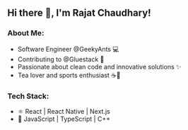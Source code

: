 ## Hi there 👋, I'm Rajat Chaudhary!

### About Me:

- Software Engineer @GeekyAnts 💻
- Contributing to @Gluestack 🔧
- Passionate about clean code and innovative solutions ✨
- Tea lover and sports enthusiast ☕️🏅

### Tech Stack:

- ⚛️ React | React Native | Next.js
- 🚀 JavaScript | TypeScript | C++


<!--
**rajat693/rajat693** is a ✨ _special_ ✨ repository because its `README.md` (this file) appears on your GitHub profile.

Here are some ideas to get you started:

- 🔭 I’m currently working on ...
- 🌱 I’m currently learning ...
- 👯 I’m looking to collaborate on ...
- 🤔 I’m looking for help with ...
- 💬 Ask me about ...
- 📫 How to reach me: ...
- 😄 Pronouns: ...
- ⚡ Fun fact: ...
-->
